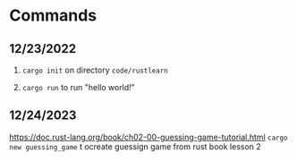 # Commands
## 12/23/2022

1. `cargo init` on directory `code/rustlearn` 

2. `cargo run` to run "hello world!"

## 12/24/2023

https://doc.rust-lang.org/book/ch02-00-guessing-game-tutorial.html
`cargo new guessing_game` t ocreate guessign game from rust book lesson 2

